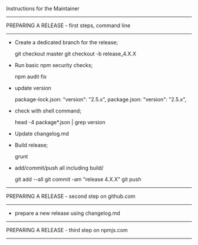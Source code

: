 
Instructions for the Maintainer

**********************
 PREPARING A RELEASE - first steps, command line
**********************

- Create a dedicated branch for the release;

  git checkout master
  git checkout -b release_4.X.X

- Run basic npm security checks;

  npm audit fix

- update version

  package-lock.json: "version": "2.5.x",
  package.json: "version": "2.5.x",

- check with shell command;

  head -4 package*.json | grep version


- Update changelog.md

- Build release;

  grunt

- add/commit/push all including build/

  git add --all
  git commit -am "release 4.X.X"
  git push


**********************
 PREPARING A RELEASE - second step on github.com
**********************

- prepare a new release using changelog.md

**********************
 PREPARING A RELEASE - third step on npmjs.com
**********************
